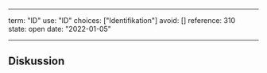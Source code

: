 
---
term:      "ID"
use:       "ID"
choices:   ["Identifikation"]
avoid:     []
reference: 310        
state:     open
date:      "2022-01-05"

---

## Diskussion

